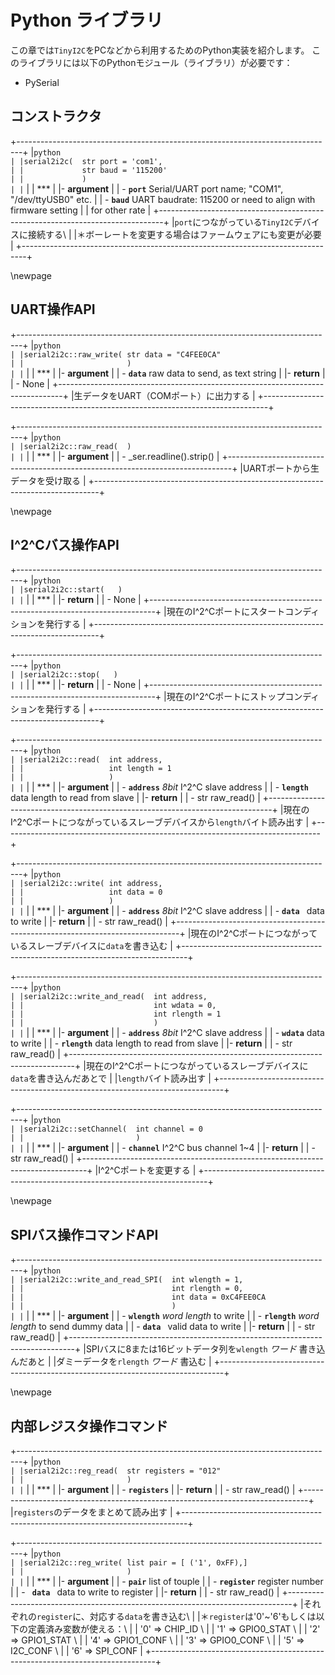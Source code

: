 # Python ライブラリ
この章では`TinyI2C`をPCなどから利用するためのPython実装を紹介します。
このライブラリには以下のPythonモジュール（ライブラリ）が必要です：

- PySerial

## コンストラクタ
+-------------------------------------------------------------------------------+
|```python                                                                      |
|serial2i2c(  str port = 'com1',                                                |
|             str baud = '115200'                                               |
|             )                                                                 |
|```                                                                            |
| ***                                                                           |
|- **argument**                                                                 |
|    - **`port`** Serial/UART port name; "COM1", "/dev/ttyUSB0" etc.            |
|    - **`baud`** UART baudrate: 115200 or need to align with firmware setting  |
|      for other rate                                                           |
+-------------------------------------------------------------------------------+
|`port`につながっている`TinyI2C`デバイスに接続する\                             |
|＊ボーレートを変更する場合はファームウェアにも変更が必要                       |
+-------------------------------------------------------------------------------+

\newpage
## UART操作API
+-------------------------------------------------------------------------------+
|```python                                                                      |
|serial2i2c::raw_write( str data = "C4FEE0CA"                                   |
|                       )                                                       |
|```                                                                            |
| ***                                                                           |
|- **argument**                                                                 |
|    - **`data`** raw data to send, as text string                              |
|- **return**                                                                   |
|    - None                                                                     |
+-------------------------------------------------------------------------------+
|生データをUART（COMポート）に出力する                                          |
+-------------------------------------------------------------------------------+

+-------------------------------------------------------------------------------+
|```python                                                                      |
|serial2i2c::raw_read(  )                                                       |
|```                                                                            |
| ***                                                                           |
|- **argument**                                                                 |
|    - _ser.readline().strip()                                                  |
+-------------------------------------------------------------------------------+
|UARTポートから生データを受け取る                                               |
+-------------------------------------------------------------------------------+

\newpage
## I^2^Cバス操作API
+-------------------------------------------------------------------------------+
|```python                                                                      |
|serial2i2c::start(   )                                                         |
|```                                                                            |
| ***                                                                           |
|- **return**                                                                   |
|    - None                                                                     |
+-------------------------------------------------------------------------------+
|現在のI^2^Cポートにスタートコンディションを発行する                            |
+-------------------------------------------------------------------------------+

+-------------------------------------------------------------------------------+
|```python                                                                      |
|serial2i2c::stop(   )                                                          |
|```                                                                            |
| ***                                                                           |
|- **return**                                                                   |
|    - None                                                                     |
+-------------------------------------------------------------------------------+
|現在のI^2^Cポートにストップコンディションを発行する                            |
+-------------------------------------------------------------------------------+

<!-- ```python
# 廃止するかも
start()
stop()
```
*** -->
+-------------------------------------------------------------------------------+
|```python                                                                      |
|serial2i2c::read(  int address,                                                |
|                   int length = 1                                              |
|                   )                                                           |
|```                                                                            |
| ***                                                                           |
|- **argument**                                                                 |
|    - **`address`** *8bit* I^2^C slave address                                 |
|    - **`length `** data length to read from slave                             |
|- **return**                                                                   |
|    - str raw_read()                                                           |
+-------------------------------------------------------------------------------+
|現在のI^2^Cポートにつながっているスレーブデバイスから`length`バイト読み出す    |
+-------------------------------------------------------------------------------+

+-------------------------------------------------------------------------------+
|```python                                                                      |
|serial2i2c::write( int address,                                                |
|                   int data = 0                                                |
|                   )                                                           |
|```                                                                            |
| ***                                                                           |
|- **argument**                                                                 |
|    - **`address`** *8bit* I^2^C slave address                                 |
|    - **` data  `** data to write                                              |
|- **return**                                                                   |
|    - str raw_read()                                                           |
+-------------------------------------------------------------------------------+
|現在のI^2^Cポートにつながっているスレーブデバイスに`data`を書き込む            |
+-------------------------------------------------------------------------------+

+-------------------------------------------------------------------------------+
|```python                                                                      |
|serial2i2c::write_and_read(  int address,                                      |
|                             int wdata = 0,                                    |
|                             int rlength = 1                                   |
|                             )                                                 |
|```                                                                            |
| ***                                                                           |
|- **argument**                                                                 |
|    - **`address`** *8bit* I^2^C slave address                                 |
|    - **` wdata `** data to write                                              |
|    - **`rlength`** data length to read from slave                             |
|- **return**                                                                   |
|    - str raw_read()                                                           |
+-------------------------------------------------------------------------------+
|現在のI^2^Cポートにつながっているスレーブデバイスに`data`を書き込んだあとで    |
|`length`バイト読み出す                                                         |
+-------------------------------------------------------------------------------+

<!-- ### `'C'` 0x43 change channel -->

+-------------------------------------------------------------------------------+
|```python                                                                      |
|serial2i2c::setChannel(  int channel = 0                                       |
|                         )                                                     |
|```                                                                            |
| ***                                                                           |
|- **argument**                                                                 |
|    - **`channel`** I^2^C bus channel 1~4                                      |
|- **return**                                                                   |
|    - str raw_read()                                                           |
+-------------------------------------------------------------------------------+
|I^2^Cポートを変更する                                                          |
+-------------------------------------------------------------------------------+

\newpage
## SPIバス操作コマンドAPI
+-------------------------------------------------------------------------------+
|```python                                                                      |
|serial2i2c::write_and_read_SPI(  int wlength = 1,                              |
|                                 int rlength = 0,                              |
|                                 int data = 0xC4FEE0CA                         |
|                                 )                                             |
|```                                                                            |
| ***                                                                           |
|- **argument**                                                                 |
|    - **`wlength`** _word length_ to write                                     |
|    - **`rlength`** _word length_ to send dummy data                           |
|    - **` data  `** valid data to write                                        |
|- **return**                                                                   |
|    - str raw_read()                                                           |
+-------------------------------------------------------------------------------+
|SPIバスに8または16ビットデータ列を`wlength` _ワード_ 書き込んだあと            |
|ダミーデータを`rlength` _ワード_ 書込む                                        |
+-------------------------------------------------------------------------------+

\newpage
## 内部レジスタ操作コマンド
+-------------------------------------------------------------------------------+
|```python                                                                      |
|serial2i2c::reg_read(  str registers = "012"                                   |
|                       )                                                       |
|```                                                                            |
| ***                                                                           |
|- **argument**                                                                 |
|    - **`registers`**                                                          |
|- **return**                                                                   |
|    - str raw_read()                                                           |
+-------------------------------------------------------------------------------+
|`registers`のデータをまとめて読み出す                                          |
+-------------------------------------------------------------------------------+

+-------------------------------------------------------------------------------+
|```python                                                                      |
|serial2i2c::reg_write( list pair = [ ('1', 0xFF),]                             |
|                       )                                                       |
|```                                                                            |
| ***                                                                           |
|- **argument**                                                                 |
|    - **`pair`** list of touple                                                |
|        - **`register`** register number                                       |
|        - **`  data  `** data to write to register                             |
|- **return**                                                                   |
|    - str raw_read()                                                           |
+-------------------------------------------------------------------------------+
|それぞれの`register`に、対応する`data`を書き込む\                              |
|＊`register`は'0'~'6'もしくは以下の定義済み変数が使える：\                     |
|    '0'     =>    CHIP_ID   \                                                  |
|    '1'     =>   GPIO0_STAT \                                                  |
|    '2'     =>   GPIO1_STAT \                                                  |
|    '4'     =>   GPIO1_CONF \                                                  |
|    '3'     =>   GPIO0_CONF \                                                  |
|    '5'     =>    I2C_CONF  \                                                  |
|    '6'     =>    SPI_CONF                                                     |
+-------------------------------------------------------------------------------+

<!-- ```python
##@brief RS232C to I2C converter using \e mbed
#@code register dump
#    dev = serial2i2c(port = 'com8', baud = '115200')
#
#    for hoge in range(0x050, 0x300, 0x10):
#        print "%03X," %(hoge),
#        print dev.write_and_read((0xD0|((hoge&0x300)>>7)), hoge&0xFF, 16)
#@endcode
class serial2i2c(object):
    """
    serial2i2c: RS232C to I2C converter using mbed
    "C| '0'| P"
    "C| '1'| P"
    "C| '2'| P"
    "C| '3'| P"
    "S| 0x_8 _0| 0x_0 _4| 0x_D _E _A _D _B _E _A _F| P"
    "S| 0x_8 _0| 0x_0 _4| 0x_D _E _A _D _B _E _A _F| S| 0x_8 _1| 0x_0 _4| P"
    "S| 0x_8 _1| 0x_0 _4| P"
    "R| '0'| P"
    "R| '0'| '1'| ...| P"
    "W| '0' 0x_a _a| P"
    "W| '0' 0x_a _a| '1' 0x_b _b| ...| P"
    "I| '0'| P"
    "O| '0'| 0x_a _a| P"
    """
    _ser = 0
    _channel = 0
    _wait = 1e-3
    ## register 0; ro; returns chip ID to identify device
    CHIP_ID = '0'

    ## register 1
    #@brief Readable / Writable
    #@param status 1 to set 'H' or 0 to set 'L' on each corresponding GPIO0 pin
    #@return status of GPIO0
    GPIO0_STAT = '1'
    ## register 2; rw; returns status of GPIO1 if enabled, 0xAA if disabled
    GPIO1_STAT = '2'
    ## register 2; rw; returns status of GPIO1 if enabled
    GPIO0_CONF = '3'
    GPIO1_CONF = '4'
    I2C_CONF = '5'
    SPI_CONF = '6'

    ## constructor
    # @param port COM port which device is conected
    # @param baud baudrate
    def __init__(self, port = 'com1', baud = '115200'):
        try:
            self._ser = serial.Serial(port, baudrate = baud, timeout = 0.1)
        except:
            raise

    ## sets channel by sending "C" command packet
    # @param channel I2C bus channel
    # @return response from module
    def setChannel(self, channel = 0):
        self._channel = channel
        self.raw_write("C" + str(self._channel) + "P")
        time.sleep(self._wait)
        return self.raw_read()

    ## reads multi byte data
    # @param address 8bit I2C slave address in HEX
    # @param length bytes to read
    # @return ACK/NAK + response string from device
    def read(self, address, length = 1):
        packet = ['S', 'P']

        address = self._hex2ascii(address, 0x30)
        alength = len(address) / 2
        packet.insert(1, chr(ord(address[0]) | 1))
        packet.insert(1, address[1])

        for _l in self._hex2ascii(length, 0x30):
            packet.insert(3, _l)

        self.raw_write("".join(packet))

        time.sleep(self._wait * length * 2)
        return self.raw_read()

    ## writes multi byte data
    # @param address 8bit I2C slave address in HEX
    # @param data data to send
    # @return ACK/NAK + response string from device
    def write(self, address, data = 0):
        packet = ['S', 'P']

        address = self._hex2ascii(address, 0x30)
        alength = len(address) / 2
        for _a in address:
            packet.insert(1, _a)

        data = self._hex2ascii(data, 0x30)
        length = len(data) / 2

        for _l in self._hex2ascii(length,0x30):
            packet.insert(3, _l)

        for _d in data:
            packet.insert(5, _d)

        # for _p in packet:
        #    self._ser.write(_p)
        self.raw_write("".join(packet))

        time.sleep(self._wait * length * 2)
        return self.raw_read()

    ## writes data and then reads from same slave device
    # @param address I2C slave address in HEX
    # @param wdata data to send in HEX
    # @param rlength bytes to read
    # @return ACK/NAK + response string from device
    def write_and_read(self, address, wdata = 0, rlength = 1):
        packet = ['S', 'S', 'P']

        address = self._hex2ascii(address, 0x30)
        alength = len(address) / 2
        for _a in address:
            packet.insert(1, _a)

        wdata = self._hex2ascii(wdata, 0x30)
        wlength = len(wdata) / 2

        for _wl in self._hex2ascii(wlength, 0x30):
            packet.insert(3, _wl)

        for _wd in wdata:
            packet.insert(5, _wd)

        packet.insert(6 + wlength * 2, chr(ord(address[0]) | 1))
        packet.insert(6 + wlength * 2, address[1])

        for _rl in self._hex2ascii(rlength, 0x30):
            packet.insert(8 + wlength * 2, _rl)

        self.raw_write("".join(packet))

        time.sleep(self._wait * rlength * 2)
        return self.raw_read()

    def write_and_read_SPI(self, wlength = 1, rlength = 0, data = 0xC4FEE0CA):

        _wlength = self._hex2ascii(wlength, 0x30)
        _rlength = self._hex2ascii(rlength, 0x30)
        _data = self._hex2ascii(data, 0x30)

        _wlength.reverse()
        _rlength.reverse()
        _data.reverse()

        packet = []
        packet.append('E')
        packet.extend(_wlength)
        packet.extend(_rlength)
        packet.extend(_data)
        packet.append('P')
        self.raw_write("".join(packet))

        time.sleep(self._wait * rlength * 2)
        return self.raw_read()

    ## sends raw data on serial port
    def raw_write(self, data="C4FEE0CA"):
        self._ser.write(data)

    ## reads raw data from serial port
    def raw_read(self):
        return (self._ser.readline().strip())

    ## sends 'S' command packet to make start condition
    def start(self):
        self._ser.write("S")

    ## sends 'P' command packet to make stop condition
    def stop(self):
        self._ser.write("P")
        time.sleep(self._wait)

    ## reads data from device's own register
    # @param registers register addresses
    # @return response string from device
    def reg_read(self, registers = "012"):
        packet = ['R', 'P']

        packet.insert(1, registers)

        self.raw_write("".join(packet))
        return self.raw_read()

    ## writes data into device's own register
    # @param register list of number and data list
    # @return response string from device
    def reg_write(self, pair = [ ['1', 0xFF], ]):
        packet = ['W', 'P']

        for _p in pair:
            reg, data = _p
            data = self._hex2ascii(data, 0x30)
            data.reverse()

            packet.insert(1, reg)
            packet.insert(2, "".join(data))

        length=len(packet)
        self.raw_write("".join(packet))

        time.sleep(self._wait * length)

        return self.raw_read()

    ## converts hex data to string
    # @param h data in HEX
    # @param mask mask data in HEX, LSB must be 0, MSB must not be 0 (0x?0, ?>8)
    # @return converted format in list
    def _hex2ascii(self, h, mask = 0x30):
        chars_in_reverse = []
        chars_in_reverse.append(chr(mask | (h & 0x0F)))
        chars_in_reverse.append(chr(mask | ((h >> 4) & 0x0F)))
        h = h >> 8
        while h != 0x0:
            chars_in_reverse.append(chr(mask | (h & 0x0F)))
            chars_in_reverse.append(chr(mask | ((h >> 4) & 0x0F)))
            h = h >> 8

        return (chars_in_reverse)

if __name__=="__main__":
    print "please try test.py"
``` -->
